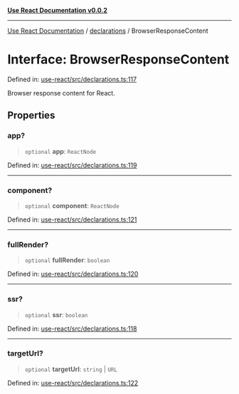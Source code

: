 [**Use React Documentation v0.0.2**](../../README.md)

***

[Use React Documentation](../../modules.md) / [declarations](../README.md) / BrowserResponseContent

# Interface: BrowserResponseContent

Defined in: [use-react/src/declarations.ts:117](https://github.com/stonemjs/use-react/blob/d8ec502192c16b8752fc9e1bf85bd5600bcf9813/src/declarations.ts#L117)

Browser response content for React.

## Properties

### app?

> `optional` **app**: `ReactNode`

Defined in: [use-react/src/declarations.ts:119](https://github.com/stonemjs/use-react/blob/d8ec502192c16b8752fc9e1bf85bd5600bcf9813/src/declarations.ts#L119)

***

### component?

> `optional` **component**: `ReactNode`

Defined in: [use-react/src/declarations.ts:121](https://github.com/stonemjs/use-react/blob/d8ec502192c16b8752fc9e1bf85bd5600bcf9813/src/declarations.ts#L121)

***

### fullRender?

> `optional` **fullRender**: `boolean`

Defined in: [use-react/src/declarations.ts:120](https://github.com/stonemjs/use-react/blob/d8ec502192c16b8752fc9e1bf85bd5600bcf9813/src/declarations.ts#L120)

***

### ssr?

> `optional` **ssr**: `boolean`

Defined in: [use-react/src/declarations.ts:118](https://github.com/stonemjs/use-react/blob/d8ec502192c16b8752fc9e1bf85bd5600bcf9813/src/declarations.ts#L118)

***

### targetUrl?

> `optional` **targetUrl**: `string` \| `URL`

Defined in: [use-react/src/declarations.ts:122](https://github.com/stonemjs/use-react/blob/d8ec502192c16b8752fc9e1bf85bd5600bcf9813/src/declarations.ts#L122)
